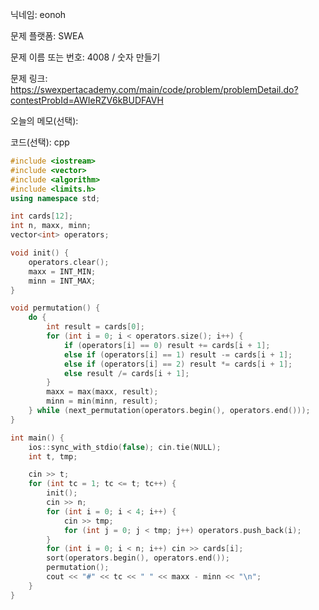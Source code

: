 닉네임: eonoh

문제 플랫폼: SWEA

문제 이름 또는 번호: 4008 / 숫자 만들기

문제 링크: https://swexpertacademy.com/main/code/problem/problemDetail.do?contestProbId=AWIeRZV6kBUDFAVH

오늘의 메모(선택):

코드(선택): cpp

```cpp
#include <iostream>
#include <vector>
#include <algorithm>
#include <limits.h>
using namespace std;

int cards[12];
int n, maxx, minn;
vector<int> operators;

void init() {
	operators.clear();
	maxx = INT_MIN;
	minn = INT_MAX;
}

void permutation() {
	do {
		int result = cards[0];
		for (int i = 0; i < operators.size(); i++) {
			if (operators[i] == 0) result += cards[i + 1];
			else if (operators[i] == 1) result -= cards[i + 1];
			else if (operators[i] == 2) result *= cards[i + 1];
			else result /= cards[i + 1];
		}
		maxx = max(maxx, result);
		minn = min(minn, result);
	} while (next_permutation(operators.begin(), operators.end()));
}

int main() {
	ios::sync_with_stdio(false); cin.tie(NULL);
	int t, tmp;

	cin >> t;
	for (int tc = 1; tc <= t; tc++) {
		init();
		cin >> n;
		for (int i = 0; i < 4; i++) {
			cin >> tmp;
			for (int j = 0; j < tmp; j++) operators.push_back(i);
		}
		for (int i = 0; i < n; i++) cin >> cards[i];
		sort(operators.begin(), operators.end());
		permutation();
		cout << "#" << tc << " " << maxx - minn << "\n";
	}
}
```
